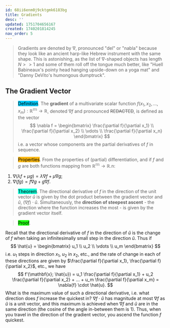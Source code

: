 ```yaml
---
id: 68ii6enm0j9cktgmk6183bg
title: Gradients
desc: ''
updated: 1751704656167
created: 1740201814245
nav_order: 5
---
```

> Gradients are denoted by $\nabla$, pronounced "del" or "nabla" because they look like an ancient harp-like Hebrew instrument with the same shape. This is astonishing, as the list of $\nabla$-shaped objects has length $N >> 1$ and some of them roll off the tongue much better, like "Huell Babineaux's pointy head hanging upside-down on a yoga mat" and "Danny DeVito's humongous dumptruck". 

## The Gradient Vector

> <span style="background-color: #03cafc; color: black;">Definition</span>. The **gradient** of a multivariate scalar function $f(x_1, x_2, ..., x_m): \mathbb{R^m \to R}$, denoted $\nabla f$ and pronounced ~~REDACTED~~, is defined as the vector
$$
\nabla f = \begin{bmatrix}
\frac{\partial f}{\partial x_1} \\
\frac{\partial f}{\partial x_2} \\
\vdots \\
\frac{\partial f}{\partial x_n}
\end{bmatrix}
$$
> i.e. a vector whose components are the partial derivatives of $f$ in sequence. 

> <span style="background-color: #ffb812; color: black;">Properties</span>. From the properties of (partial) differentiation, and if $f$ and $g$ are both functions mapping from $\mathbb{R^m \to R}$.n:
1. $\nabla(\lambda f + \mu g) = \lambda \nabla f + \mu \nabla g$;
2. $\nabla(fg) = f\nabla g + g \nabla f.$

> <span style="background-color: #12ffd7; color: black;">Theorem</span>. The directional derivative of $f$ in the direction of the unit vector $\hat{u}$ is given by the dot product between the gradient vector and $\hat{u}$, $(\nabla f) \cdot \hat{u}$. Simultaneously, the **direction of steepest ascent** - the direction where the function increases the most - is given by the gradient vector itself.

> <span style="background-color: #1eff12; color: black;">Proof</span>. 

Recall that the directional derivative of $f$ in the direction of $\hat{u}$ is the change of $f$ when taking an infinitesimally small step in the direction $\hat{u}$. Thus if 
$$
\hat{u} = \begin{bmatrix}
u_1 \\ u_2 \\ \vdots \\ u_m
\end{bmatrix}
$$
i.e. $u_1$ steps in direction $x_1$, $u_2$ in $x_2$, etc., and the rate of change in each of these directions are given by $\frac{\partial f}{\partial x_1}, \frac{\partial f}{\partial x_2}$, etc., we have
$$
f'(\mathbf{x}; \hat{u}) = u_1 \frac{\partial f}{\partial x_1} + u_2 \frac{\partial f}{\partial x_2} + ... + u_m \frac{\partial f}{\partial x_m} = \nabla{f} \cdot \hat{u}.
$$
What is the maximum value of such a directional derivative, i.e. what direction does $f$ increase the quickest in? $\nabla{f}\cdot \hat{u}$ has magnitude at most $\nabla{f}$ as $\hat{u}$ is a unit vector, and this maximum is achieved when $\nabla{f}$ and $\hat{u}$ are in the same direction (the cosine of the angle in-between them is $1$). Thus, when you travel in the direction of the gradient vector, you ascend the function $f$ quickest. 

